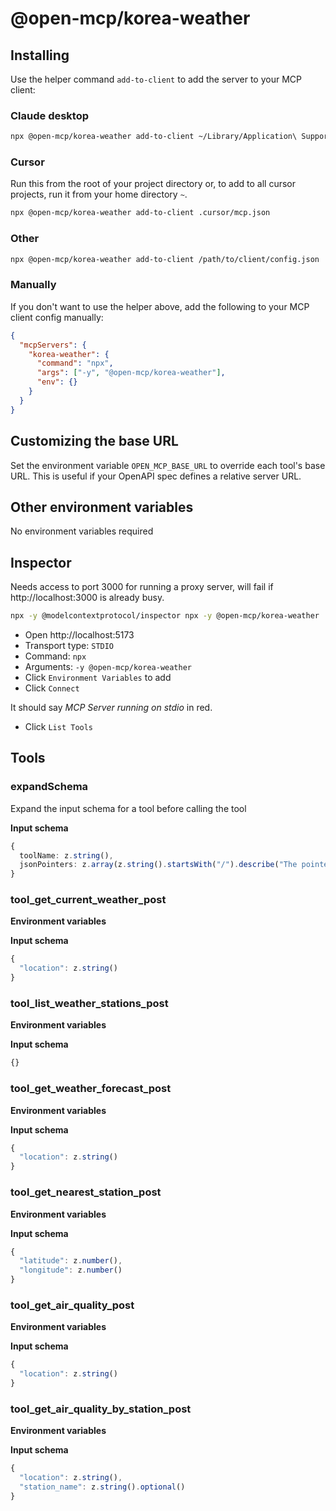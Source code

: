# @open-mcp/korea-weather

## Installing

Use the helper command `add-to-client` to add the server to your MCP client:

### Claude desktop

```bash
npx @open-mcp/korea-weather add-to-client ~/Library/Application\ Support/Claude/claude_desktop_config.json
```

### Cursor

Run this from the root of your project directory or, to add to all cursor projects, run it from your home directory `~`.

```bash
npx @open-mcp/korea-weather add-to-client .cursor/mcp.json
```

### Other

```bash
npx @open-mcp/korea-weather add-to-client /path/to/client/config.json
```

### Manually

If you don't want to use the helper above, add the following to your MCP client config manually:

```json
{
  "mcpServers": {
    "korea-weather": {
      "command": "npx",
      "args": ["-y", "@open-mcp/korea-weather"],
      "env": {}
    }
  }
}
```

## Customizing the base URL

Set the environment variable `OPEN_MCP_BASE_URL` to override each tool's base URL. This is useful if your OpenAPI spec defines a relative server URL.

## Other environment variables

No environment variables required

## Inspector

Needs access to port 3000 for running a proxy server, will fail if http://localhost:3000 is already busy.

```bash
npx -y @modelcontextprotocol/inspector npx -y @open-mcp/korea-weather
```

- Open http://localhost:5173
- Transport type: `STDIO`
- Command: `npx`
- Arguments: `-y @open-mcp/korea-weather`
- Click `Environment Variables` to add
- Click `Connect`

It should say _MCP Server running on stdio_ in red.

- Click `List Tools`

## Tools

### expandSchema

Expand the input schema for a tool before calling the tool

**Input schema**

```ts
{
  toolName: z.string(),
  jsonPointers: z.array(z.string().startsWith("/").describe("The pointer to the JSON schema object which needs expanding")).describe("A list of JSON pointers"),
}
```

### tool_get_current_weather_post

**Environment variables**



**Input schema**

```ts
{
  "location": z.string()
}
```

### tool_list_weather_stations_post

**Environment variables**



**Input schema**

```ts
{}
```

### tool_get_weather_forecast_post

**Environment variables**



**Input schema**

```ts
{
  "location": z.string()
}
```

### tool_get_nearest_station_post

**Environment variables**



**Input schema**

```ts
{
  "latitude": z.number(),
  "longitude": z.number()
}
```

### tool_get_air_quality_post

**Environment variables**



**Input schema**

```ts
{
  "location": z.string()
}
```

### tool_get_air_quality_by_station_post

**Environment variables**



**Input schema**

```ts
{
  "location": z.string(),
  "station_name": z.string().optional()
}
```
